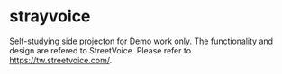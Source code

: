 # strayvoice
Self-studying side projecton for Demo work only.
The functionality and design are refered to StreetVoice.
Please refer to https://tw.streetvoice.com/.
